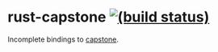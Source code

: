 # rust-capstone [![(build status)](https://travis-ci.org/ebfe/rust-capstone.svg?branch=master)](https://travis-ci.org/ebfe/rust-capstone)

Incomplete bindings to [capstone](http://www.capstone-engine.org/).
